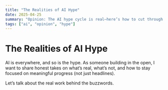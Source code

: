 ```yaml
---
title: "The Realities of AI Hype"
date: 2025-04-25
summary: "Opinion: The AI hype cycle is real—here’s how to cut through it."
tags: ["ai", "opinion", "hype"]
---
```


# The Realities of AI Hype

AI is everywhere, and so is the hype. As someone building in the open, I want to share honest takes on what’s real, what’s not, and how to stay focused on meaningful progress (not just headlines).

Let’s talk about the real work behind the buzzwords.
